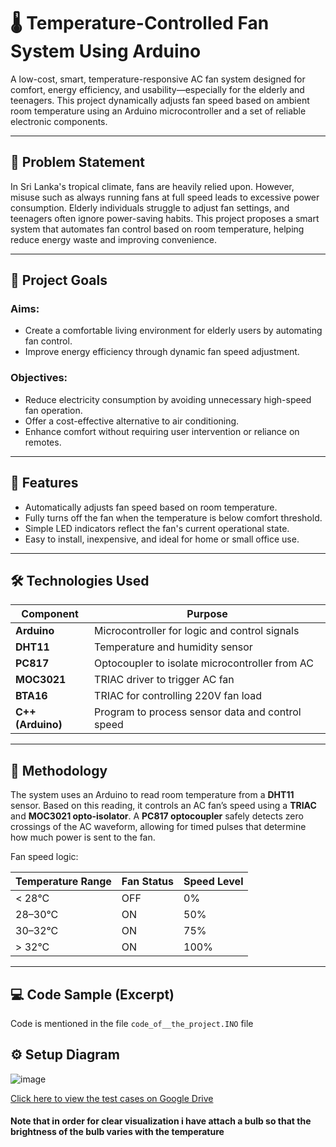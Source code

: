 # 🌡️ Temperature-Controlled Fan System Using Arduino

A low-cost, smart, temperature-responsive AC fan system designed for comfort, energy efficiency, and usability—especially for the elderly and teenagers. This project dynamically adjusts fan speed based on ambient room temperature using an Arduino microcontroller and a set of reliable electronic components.

---

## 📌 Problem Statement

In Sri Lanka's tropical climate, fans are heavily relied upon. However, misuse such as always running fans at full speed leads to excessive power consumption. Elderly individuals struggle to adjust fan settings, and teenagers often ignore power-saving habits. This project proposes a smart system that automates fan control based on room temperature, helping reduce energy waste and improving convenience.

---

## 🎯 Project Goals

### Aims:
- Create a comfortable living environment for elderly users by automating fan control.
- Improve energy efficiency through dynamic fan speed adjustment.

### Objectives:
- Reduce electricity consumption by avoiding unnecessary high-speed fan operation.
- Offer a cost-effective alternative to air conditioning.
- Enhance comfort without requiring user intervention or reliance on remotes.

---

## 🧠 Features

- Automatically adjusts fan speed based on room temperature.
- Fully turns off the fan when the temperature is below comfort threshold.
- Simple LED indicators reflect the fan's current operational state.
- Easy to install, inexpensive, and ideal for home or small office use.

---

## 🛠️ Technologies Used

| Component       | Purpose                                                |
|----------------|--------------------------------------------------------|
| **Arduino**     | Microcontroller for logic and control signals         |
| **DHT11**       | Temperature and humidity sensor                        |
| **PC817**       | Optocoupler to isolate microcontroller from AC        |
| **MOC3021**     | TRIAC driver to trigger AC fan                         |
| **BTA16**       | TRIAC for controlling 220V fan load                    |
| **C++ (Arduino)**| Program to process sensor data and control speed     |

---

## 🔧 Methodology

The system uses an Arduino to read room temperature from a **DHT11** sensor. Based on this reading, it controls an AC fan’s speed using a **TRIAC** and **MOC3021 opto-isolator**. A **PC817 optocoupler** safely detects zero crossings of the AC waveform, allowing for timed pulses that determine how much power is sent to the fan.

Fan speed logic:

| Temperature Range | Fan Status | Speed Level |
|-------------------|------------|-------------|
| < 28°C            | OFF        | 0%          |
| 28–30°C           | ON         | 50%         |
| 30–32°C           | ON         | 75%         |
| > 32°C            | ON         | 100%        |

---

## 💻 Code Sample (Excerpt)

Code is mentioned in the file `code_of__the_project.INO` file 


## ⚙️ Setup Diagram

![image](https://github.com/user-attachments/assets/4fe904bb-2f8e-4797-8f1d-7ba3daf8dfb7)


[Click here to view the test cases on Google Drive](https://drive.google.com/drive/folders/1cz-0frsfdOBm99glWJPcXKnBBIwezDnj?usp=sharing)
#### Note that in order for clear visualization i have attach a bulb so that the brightness of the bulb varies with the temperature

